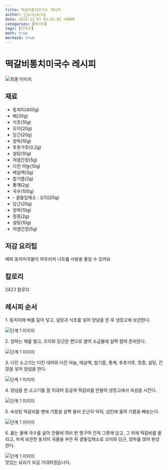 ```yaml
---
title: 떡갈비통치미국수 레시피
author: jjprojectg
date: 2023-12-07 03:01:01 +0000
categories: [레시피]
tags: [건국수]
math: true
mermaid: true
---
```

<meta name="og:type" content="website"/>
<meta charset="UTF-8"/>
<div class="header">
  <h1>떡갈비통치미국수 레시피</h1>
</div>

<div class="container my-4">
  <div class="row">
    <div class="col-12 col-md-6">
      <div class="recipe-image">
        <img src="http://www.foodsafetykorea.go.kr/uploadimg/cook/10_00494_2.png" class="step-image" alt="최종 이미지"/>
      </div>
    </div>
    <div class="col-12 col-md-6">
      <div class="ingredients">
        <h2>재료</h2>
        <ul class="card">
          <li> 동치미(400g) </li>
          <li>  배(30g) </li>
          <li>  식초(10g) </li>
          <li> 오이(20g) </li>
          <li>  당근(20g) </li>
          <li>  양파(10g) </li>
          <li>  후춧가루(0.2g) </li>
          <li> 설탕(10g) </li>
          <li>  저염간장(5g) </li>
          <li>  다진 마늘(10g) </li>
          <li> 매실액(3g) </li>
          <li>  참기름(2g) </li>
          <li>  통깨(2g) </li>
          <li>  국수(100g) </li>
          <li> - 곁들임채소 : 오이(20g) </li>
          <li>  당근(20g) </li>
          <li>  양파(10g) </li>
          <li> 정종(2g) </li>
          <li>  설탕(10g) </li>
          <li>  저염간장(5g) </li>
</ul>
      </div>
    </div>
    <div class="col-12 col-md-6">
      <div class="ingredients">
        <h2>저감 요리팁</h2>
        <div class="card"> 
          <p>
            배와 동치미국물이 어우러져 나트륨 사용을 줄일 수 있어요
          </p>
        </div>
      </div>
      <div class="ingredients">
        <h2>칼로리</h2>
        <div class="card"> 
          <p>
            242.1 칼로리
          </p>
        </div>
      </div>
    </div>
  </div>

  <h2 class="my-4">레시피 순서</h2>
  <div class="card recipe-card">
    <div class="card-body recipe-step">
      <p class="card-text step-description">1. 동치미에 배를 갈아 넣고, 설탕과
식초를 넣어 양념을 한 후 냉장고에
보관한다.</p>
      <img src="http://www.foodsafetykorea.go.kr/uploadimg/cook/20_00494_1.png" alt="단계 1 이미지" class="step-image"/>
    </div>
  </div>
  <div class="card recipe-card">
    <div class="card-body recipe-step">
      <p class="card-text step-description">2. 양파는 채를 썰고, 오이와 당근은 편으로
썰어 소금물에 살짝 절여 준비한다.</p>
      <img src="http://www.foodsafetykorea.go.kr/uploadimg/cook/20_00494_2.png" alt="단계 1 이미지" class="step-image"/>
    </div>
  </div>
  <div class="card recipe-card">
    <div class="card-body recipe-step">
      <p class="card-text step-description">3. 다진 소고기는 다진 대파와 다진 마늘,
매실액, 참기름, 통깨, 후춧가루, 정종,
설탕, 간장을 넣어 양념을 한다.</p>
      <img src="http://www.foodsafetykorea.go.kr/uploadimg/cook/20_00494_3.png" alt="단계 1 이미지" class="step-image"/>
    </div>
  </div>
  <div class="card recipe-card">
    <div class="card-body recipe-step">
      <p class="card-text step-description">4. 양념을 한 소고기를 잘 치대어 둥글게
떡갈비를 만들어 냉장고에서 숙성을
시킨다.</p>
      <img src="http://www.foodsafetykorea.go.kr/uploadimg/cook/20_00494_4.png" alt="단계 1 이미지" class="step-image"/>
    </div>
  </div>
  <div class="card recipe-card">
    <div class="card-body recipe-step">
      <p class="card-text step-description">5. 숙성된 떡갈비를 팬에 기름을 살짝
둘러 은근히 익혀, 냅킨에 올려 기름을
빼놓는다.</p>
      <img src="http://www.foodsafetykorea.go.kr/uploadimg/cook/20_00494_5.png" alt="단계 1 이미지" class="step-image"/>
    </div>
  </div>
  <div class="card recipe-card">
    <div class="card-body recipe-step">
      <p class="card-text step-description">6. 끓는 물에 국수를 삶아 찬물에 여러 번
헹구어 건져 그릇에 담고, 그 위에
떡갈비를 올리고, 차게 보관한 동치미
국물을 부은 뒤 곁들임채소로 오이와
당근, 양파를 얹어 완성한다.</p>
      <img src="http://www.foodsafetykorea.go.kr/uploadimg/cook/20_00494_6.png" alt="단계 1 이미지" class="step-image"/>
    </div>
  </div>

</div>
맛있는 요리가 되길 기대하겠습니다.
